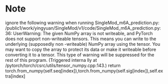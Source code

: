# Note
ignore the following warning when running SingleMod_m6A_prediction.py:  
/public1/work/yingyuan/SingleMod/v1/code/SingleMod_m6A_prediction.py:36: UserWarning: The given NumPy array is not writeable, and PyTorch does not support non-writeable tensors. This means you can write to the underlying (supposedly non
-writeable) NumPy array using the tensor. You may want to copy the array to protect its data or make it writeable before converting it to a tensor. This type of warning will be suppressed for the rest of this program. (Triggered interna
lly at  /pytorch/torch/csrc/utils/tensor_numpy.cpp:143.)
  return torch.from_numpy(self.seq[index]),torch.from_numpy(self.sig[index]),self.extra[index]
